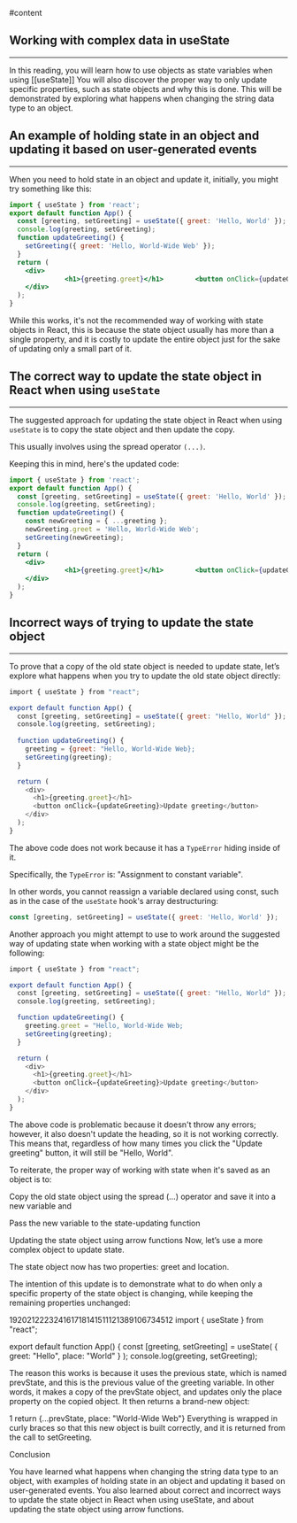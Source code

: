 #content

## Working with complex data in useState

---

In this reading, you will learn how to use objects as state variables when using [[useState]] You will also discover the
proper way to only update specific properties, such as state objects and why this is done. This will be demonstrated by
exploring what happens when changing the string data type to an object.

## **An example of holding state in an object and updating it based on user-generated events**

---

When you need to hold state in an object and update it, initially, you might try something like this:

```jsx
import { useState } from 'react';
export default function App() {
  const [greeting, setGreeting] = useState({ greet: 'Hello, World' });
  console.log(greeting, setGreeting);
  function updateGreeting() {
    setGreeting({ greet: 'Hello, World-Wide Web' });
  }
  return (
    <div>
              <h1>{greeting.greet}</h1>        <button onClick={updateGreeting}>Update greeting</button>      
    </div>
  );
}
```

While this works, it's not the recommended way of working with state objects in React, this is because the state object
usually has more than a single property, and it is costly to update the entire object just for the sake of updating only
a small part of it.

## **The correct way to update the state object in React when using `useState`**

---

The suggested approach for updating the state object in React when using `useState` is to copy the state object and then
update the copy.

This usually involves using the spread operator `(...)`.

Keeping this in mind, here's the updated code:

```jsx
import { useState } from 'react';
export default function App() {
  const [greeting, setGreeting] = useState({ greet: 'Hello, World' });
  console.log(greeting, setGreeting);
  function updateGreeting() {
    const newGreeting = { ...greeting };
    newGreeting.greet = 'Hello, World-Wide Web';
    setGreeting(newGreeting);
  }
  return (
    <div>
              <h1>{greeting.greet}</h1>        <button onClick={updateGreeting}>Update greeting</button>      
    </div>
  );
}
```

## **Incorrect ways of trying to update the state object**

---

To prove that a copy of the old state object is needed to update state, let’s explore what happens when you try to
update the old state object directly:

```jsx
import { useState } from "react"; 

export default function App() { 
  const [greeting, setGreeting] = useState({ greet: "Hello, World" }); 
  console.log(greeting, setGreeting); 
  
  function updateGreeting() { 
    greeting = {greet: "Hello, World-Wide Web}; 
    setGreeting(greeting); 
  } 

  return ( 
    <div> 
      <h1>{greeting.greet}</h1> 
      <button onClick={updateGreeting}>Update greeting</button> 
    </div> 
  ); 
}
```

The above code does not work because it has a `TypeError` hiding inside of it.

Specifically, the `TypeError` is: "Assignment to constant variable".

In other words, you cannot reassign a variable declared using const, such as in the case of the `useState` hook's array
destructuring:

```jsx
const [greeting, setGreeting] = useState({ greet: 'Hello, World' });
```

Another approach you might attempt to use to work around the suggested way of updating state when working with a state
object might be the following:

```jsx
import { useState } from "react"; 

export default function App() { 
  const [greeting, setGreeting] = useState({ greet: "Hello, World" }); 
  console.log(greeting, setGreeting); 

  function updateGreeting() { 
    greeting.greet = "Hello, World-Wide Web; 
    setGreeting(greeting); 
  } 

  return ( 
    <div> 
      <h1>{greeting.greet}</h1> 
      <button onClick={updateGreeting}>Update greeting</button> 
    </div> 
  ); 
}
```

The above code is problematic because it doesn't throw any errors; however, it also doesn't update the heading, so it is
not working correctly. This means that, regardless of how many times you click the "Update greeting" button, it will
still be "Hello, World".

To reiterate, the proper way of working with state when it's saved as an object is to:

Copy the old state object using the spread (...) operator and save it into a new variable and

Pass the new variable to the state-updating function

Updating the state object using arrow functions Now, let’s use a more complex object to update state.

The state object now has two properties: greet and location.

The intention of this update is to demonstrate what to do when only a specific property of the state object is changing,
while keeping the remaining properties unchanged:

192021222324161718141511121389106734512 import { useState } from "react";

export default function App() { const [greeting, setGreeting] = useState( { greet: "Hello", place: "World" } ); console.log(greeting,
setGreeting);

The reason this works is because it uses the previous state, which is named prevState, and this is the previous value of
the greeting variable. In other words, it makes a copy of the prevState object, and updates only the place property on
the copied object. It then returns a brand-new object:

1 return {...prevState, place: "World-Wide Web"} Everything is wrapped in curly braces so that this new object is built
correctly, and it is returned from the call to setGreeting.

Conclusion

You have learned what happens when changing the string data type to an object, with examples of holding state in an
object and updating it based on user-generated events. You also learned about correct and incorrect ways to update the
state object in React when using useState, and about updating the state object using arrow functions.
